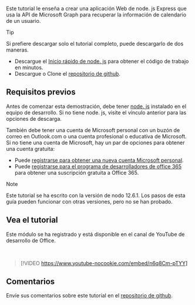 <!-- markdownlint-disable MD002 MD041 -->

Este tutorial le enseña a crear una aplicación Web de node. js Express que usa la API de Microsoft Graph para recuperar la información de calendario de un usuario.

> [!TIP]
> Si prefiere descargar solo el tutorial completo, puede descargarlo de dos maneras.
>
> - Descargue el [Inicio rápido de node. js](https://developer.microsoft.com/graph/quick-start?platform=option-node) para obtener el código de trabajo en minutos.
> - Descargue o Clone el [repositorio de github](https://github.com/microsoftgraph/msgraph-training-nodeexpressapp).

## <a name="prerequisites"></a>Requisitos previos

Antes de comenzar esta demostración, debe tener [node. js](https://nodejs.org) instalado en el equipo de desarrollo. Si no tiene node. js, visite el vínculo anterior para las opciones de descarga.

También debe tener una cuenta de Microsoft personal con un buzón de correo en Outlook.com o una cuenta profesional o educativa de Microsoft. Si no tiene una cuenta de Microsoft, hay un par de opciones para obtener una cuenta gratuita:

- Puede [registrarse para obtener una nueva cuenta Microsoft personal](https://signup.live.com/signup?wa=wsignin1.0&rpsnv=12&ct=1454618383&rver=6.4.6456.0&wp=MBI_SSL_SHARED&wreply=https://mail.live.com/default.aspx&id=64855&cbcxt=mai&bk=1454618383&uiflavor=web&uaid=b213a65b4fdc484382b6622b3ecaa547&mkt=E-US&lc=1033&lic=1).
- Puede [registrarse para el programa de desarrolladores de office 365](https://developer.microsoft.com/office/dev-program) para obtener una suscripción gratuita a Office 365.

> [!NOTE]
> Este tutorial se ha escrito con la versión de nodo 12.6.1. Los pasos de esta guía pueden funcionar con otras versiones, pero no se han probado.

## <a name="watch-the-tutorial"></a>Vea el tutorial

Este módulo se ha registrado y está disponible en el canal de YouTube de desarrollo de Office.

<!-- markdownlint-disable MD033 MD034 -->
<br/>

> [!VIDEO https://www.youtube-nocookie.com/embed/n6q8Cm-pTYY]
<!-- markdownlint-enable MD033 MD034 -->

## <a name="feedback"></a>Comentarios

Envíe sus comentarios sobre este tutorial en el [repositorio de github](https://github.com/microsoftgraph/msgraph-training-nodeexpressapp).
